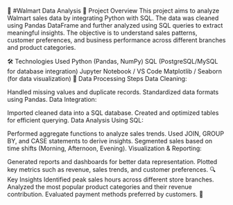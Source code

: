 🛒 #Walmart Data Analysis
📌 Project Overview
This project aims to analyze Walmart sales data by integrating Python with SQL. The data was cleaned using Pandas DataFrame and further analyzed using SQL queries to extract meaningful insights. The objective is to understand sales patterns, customer preferences, and business performance across different branches and product categories.

🛠️ Technologies Used
Python (Pandas, NumPy)
SQL (PostgreSQL/MySQL for database integration)
Jupyter Notebook / VS Code
Matplotlib / Seaborn (for data visualization)
📂 Data Processing Steps
Data Cleaning:

Handled missing values and duplicate records.
Standardized data formats using Pandas.
Data Integration:

Imported cleaned data into a SQL database.
Created and optimized tables for efficient querying.
Data Analysis Using SQL:

Performed aggregate functions to analyze sales trends.
Used JOIN, GROUP BY, and CASE statements to derive insights.
Segmented sales based on time shifts (Morning, Afternoon, Evening).
Visualization & Reporting:

Generated reports and dashboards for better data representation.
Plotted key metrics such as revenue, sales trends, and customer preferences.
🔍 Key Insights
Identified peak sales hours across different store branches.
Analyzed the most popular product categories and their revenue contribution.
Evaluated payment methods preferred by customers.
🚀
